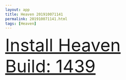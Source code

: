 ```yaml
---
layout: app
title: Heaven 201910071141
permalink: 201910071141.html
tags: [Heaven]
---
```

<div class="pure-g">
    <div class="pure-u-1-1" style="font-size: 4em">
        <a class="pure-button-primary" href="itms-services://?action=download-manifest&url=https%3A%2F%2Flitsungyisigono.github.io%2FTestScript%2Fmanifests%2F201910071141.plist"><i class="fa fa-download" aria-hidden="true"></i>Install Heaven Build: 1439</a>
    </div>
</div>